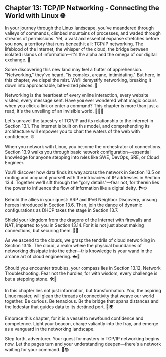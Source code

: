 ## Chapter 13: TCP/IP Networking - Connecting the World with Linux 🌐

In your journey through the Linux landscape, you've meandered through valleys of commands, climbed mountains of processes, and waded through streams of permissions. Yet, a vast and essential expanse stretches before you now, a territory that runs beneath it all: TCP/IP networking. The lifeblood of the Internet, the whisper of the cloud, the bridge between isolated islands of information—it's the alpha and the omega of our digital exchange. 🌉

Some discovering this new land may feel a flutter of apprehension. "Networking," they've heard, "is complex, arcane, intimidating." But here, in this chapter, we dispel the mist. We'll demystify networking, breaking it down into approachable, bite-sized pieces. 🚀

Networking is the heartbeat of every online interaction, every website visited, every message sent. Have you ever wondered what magic occurs when you click a link or enter a command? This chapter is more than just a read; it's the unveiling of an invisible world. 🧙‍♂️✨

Let's unravel the tapestry of TCP/IP and its relationship to the internet in Section 13.1. The Internet is built on this model, and comprehending its architecture will empower you to chart the waters of the web with confidence. 🌐

When you network with Linux, you become the orchestrator of connections. Section 13.9 walks you through basic network configuration—essential knowledge for anyone stepping into roles like SWE, DevOps, SRE, or Cloud Engineer.

You'll discover how data finds its way across the network in Section 13.5 on routing and acquaint yourself with the intricacies of IP addresses in Section 13.4. Together we'll sift through the "gory details"—fear not, for therein lies the power to influence the flow of information like a digital deity. 🏞️⚙️

Behold the allies in your quest: ARP and IPv6 Neighbor Discovery, unsung heroes introduced in Section 13.6. Then, join the dance of dynamic configurations as DHCP takes the stage in Section 13.7.

Shield your kingdom from the dragons of the Internet with firewalls and NAT, imparted to you in Section 13.14. For it is not just about making connections, but securing them. 🔐🐉

As we ascend to the clouds, we grasp the tendrils of cloud networking in Section 13.15. The cloud, a realm where the physical boundaries of networking dissipate into the ether—this knowledge is your wand in the arcane art of cloud engineering. ☁️🔮

Should you encounter troubles, your compass lies in Section 13.12, Network Troubleshooting. Fear not the hurdles; for with wisdom, every challenge is but a stepping stone. 🛠️🔄

In this chapter lies not just information, but transformation. You, the aspiring Linux master, will glean the threads of connectivity that weave our world together. Be curious. Be tenacious. Be the bridge that spans distances and the lodestar that guides data to its destined port. 🌟🌍

Embrace this chapter, for it is a vessel to newfound confidence and competence. Light your beacon, charge valiantly into the fray, and emerge as a vanguard in the networking landscape.

Step forth, adventurer. Your quest for mastery in TCP/IP networking begins now. Let the pages turn and your understanding deepen—there's a network waiting for your command. 🚀📚